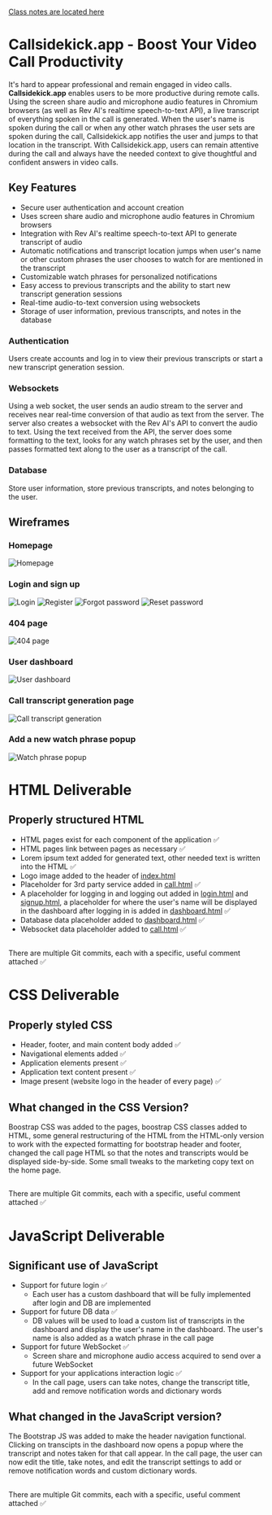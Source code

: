 [Class notes are located here](notes.md)
# Callsidekick.app - Boost Your Video Call Productivity

It's hard to appear professional and remain engaged in video calls. **Callsidekick.app** enables users to be more productive during remote calls. Using the screen share audio and microphone audio features in Chromium browsers (as well as Rev AI's realtime speech-to-text API), a live transcript of everything spoken in the call is generated. When the user's name is spoken during the call or when any other watch phrases the user sets are spoken during the call, Callsidekick.app notifies the user and jumps to that location in the transcript. With Callsidekick.app, users can remain attentive during the call and always have the needed context to give thoughtful and confident answers in video calls.

## Key Features

- Secure user authentication and account creation
- Uses screen share audio and microphone audio features in Chromium browsers
- Integration with Rev AI's realtime speech-to-text API to generate transcript of audio
- Automatic notifications and transcript location jumps when user's name or other custom phrases the user chooses to watch for are mentioned in the transcript
- Customizable watch phrases for personalized notifications
- Easy access to previous transcripts and the ability to start new transcript generation sessions
- Real-time audio-to-text conversion using websockets
- Storage of user information, previous transcripts, and notes in the database

### Authentication

Users create accounts and log in to view their previous transcripts or start a new transcript generation session.

### Websockets

Using a web socket, the user sends an audio stream to the server and receives near real-time conversion of that audio as text from the server. The server also creates a websocket with the Rev AI's API to convert the audio to text. Using the text received from the API, the server does some formatting to the text, looks for any watch phrases set by the user, and then passes formatted text along to the user as a transcript of the call.

### Database

Store user information, store previous transcripts, and notes belonging to the user.

## Wireframes
### Homepage
![Homepage](wireframes/homewireframe.jpg)
### Login and sign up
![Login](wireframes/loginwireframe.jpg)
![Register](wireframes/signupwireframe.jpg)
![Forgot password](wireframes/forgotpasswordwireframe.jpg)
![Reset password](wireframes/resetpasswordwireframe.jpg)
### 404 page
![404 page](wireframes/404wireframe.jpg)
### User dashboard
![User dashboard](wireframes/userdashboardwireframe.jpg)
### Call transcript generation page
![Call transcript generation](wireframes/generatetranscriptwireframe.jpg)
### Add a new watch phrase popup
![Watch phrase popup](wireframes/watchphrasepopupwireframe.jpg)


# HTML Deliverable
## Properly structured HTML
- HTML pages exist for each component of the application ✅
- HTML pages link between pages as necessary ✅
- Lorem ipsum text added for generated text, other needed text is written into the HTML ✅
- Logo image added to the header of [index.html](/index.html)
- Placeholder for 3rd party service added in [call.html](/call.html) ✅
- A placeholder for logging in and logging out added in [login.html](/login.html) and [signup.html](/signup.html), a placeholder for where the user's name will be displayed in the dashboard after logging in is added in [dashboard.html](/dashboard.html) ✅
- Database data placeholder added to [dashboard.html](/dashboard.html) ✅
- Websocket data placeholder added to [call.html](/call.html) ✅
##
There are multiple Git commits, each with a specific, useful comment attached ✅


# CSS Deliverable
## Properly styled CSS
- Header, footer, and main content body added ✅
- Navigational elements added ✅
- Application elements present ✅
- Application text content present ✅
- Image present (website logo in the header of every page) ✅
## What changed in the CSS Version?
Boostrap CSS was added to the pages, boostrap CSS classes added to HTML, some general restructuring of the HTML from the HTML-only version to work with the expected formatting for bootstrap header and footer, changed the call page HTML so that the notes and transcripts would be displayed side-by-side. Some small tweaks to the marketing copy text on the home page.
## 
There are multiple Git commits, each with a specific, useful comment attached ✅


# JavaScript Deliverable
## Significant use of JavaScript
- Support for future login ✅
  - Each user has a custom dashboard that will be fully implemented after login and DB are implemented
- Support for future DB data ✅
  - DB values will be used to load a custom list of transcripts in the dashboard and display the user's name in the dashboard. The user's name is also added as a watch phrase in the call page
- Support for future WebSocket ✅
  - Screen share and microphone audio access acquired to send over a future WebSocket
- Support for your applications interaction logic  ✅
  - In the call page, users can take notes, change the transcript title, add and remove notification words and dictionary words
## What changed in the JavaScript version?
The Bootstrap JS was added to make the header navigation functional. Clicking on transcipts in the dashboard now opens a popup where the transcript and notes taken for that call appear.
In the call page, the user can now edit the title, take notes, and edit the transcript settings to add or remove notification words and custom dictionary words.
## 
There are multiple Git commits, each with a specific, useful comment attached ✅